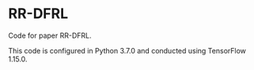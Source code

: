 # RR-DFRL
Code for paper RR-DFRL.

This code is configured in Python 3.7.0 and conducted using TensorFlow 1.15.0.
